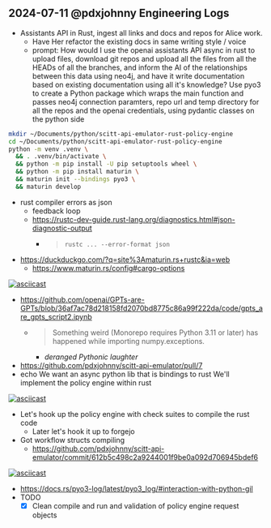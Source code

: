 ## 2024-07-11 @pdxjohnny Engineering Logs

- Assistants API in Rust, ingest all links and docs and repos for Alice work.
  - Have Her refactor the existing docs in same writing style / voice
  - prompt: How would I use the openai assistants API async in rust to upload files, download git repos and upload all the files from all the HEADs of all the branches, and inform the AI of the relationships between this data using neo4j, and have it write documentation based on existing documentation using all it's knowledge? Use pyo3 to create a Python package which wraps the main function and passes neo4j connection paramters, repo url and temp directory for all the repos and the openai credentials, using pydantic classes on the python side

```bash
mkdir ~/Documents/python/scitt-api-emulator-rust-policy-engine
cd ~/Documents/python/scitt-api-emulator-rust-policy-engine
python -m venv .venv \
  && . .venv/bin/activate \
  && python -m pip install -U pip setuptools wheel \
  && python -m pip install maturin \
  && maturin init --bindings pyo3 \
  && maturin develop
```

- rust compiler errors as json
  - feedback loop
  - https://rustc-dev-guide.rust-lang.org/diagnostics.html#json-diagnostic-output
    - > `rustc ... --error-format json`
- https://duckduckgo.com/?q=site%3Amaturin.rs+rustc&ia=web
  - https://www.maturin.rs/config#cargo-options

[![asciicast](https://asciinema.org/a/667688.svg)](https://asciinema.org/a/667688)

- https://github.com/openai/GPTs-are-GPTs/blob/36af7ac78d218158fd2070bd8775c86a99f222da/code/gpts_are_gpts_script2.ipynb
  - > Something weird (Monorepo requires Python 3.11 or later) has happened while importing numpy.exceptions.
    - *deranged Pythonic laughter*
- https://github.com/pdxjohnny/scitt-api-emulator/pull/7
- echo We want an async python lib that is bindings to rust We'll implement the policy engine within rust

[![asciicast](https://asciinema.org/a/667695.svg)](https://asciinema.org/a/667695)

- Let's hook up the policy engine with check suites to compile the rust code
  - Later let's hook it up to forgejo
- Got workflow structs compiling
  - https://github.com/pdxjohnny/scitt-api-emulator/commit/612b5c498c2a9244001f9be0a092d706945bdef6

[![asciicast](https://asciinema.org/a/667709.svg)](https://asciinema.org/a/667709)

- https://docs.rs/pyo3-log/latest/pyo3_log/#interaction-with-python-gil
- TODO
  - [x] Clean compile and run and validation of policy engine request objects